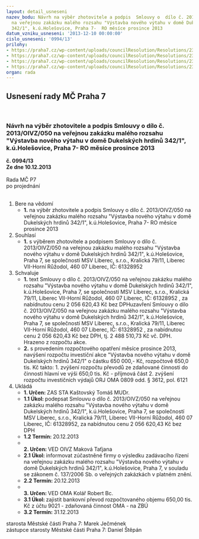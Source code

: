 ```yaml
---
layout: detail_usneseni
nazev_bodu: Návrh na výběr zhotovitele a podpis  Smlouvy o  dílo č. 2013/OIVZ/050
  na veřejnou zakázku malého rozsahu "Výstavba nového výtahu v domě Dukelských hrdinů
  342/1", k.ú.Holešovice, Praha 7-  RO měsíce prosince 2013
datum_vzniku_usneseni: '2013-12-10 00:00:00'
cislo_usneseni: '0994/13'
prilohy:
- https://praha7.cz/wp-content/uploads/councilResolution/Resolutions/23387/65-13-2._sod_-_op.doc
- https://praha7.cz/wp-content/uploads/councilResolution/Resolutions/23387/65-13-5.harmonogram_-_v%c3%bdtah_dukelsk%c3%bdch_hrdin%c5%af_342-1.pdf
- https://praha7.cz/wp-content/uploads/councilResolution/Resolutions/23387/65-13-7._v%c3%bdzva.doc
- https://praha7.cz/wp-content/uploads/councilResolution/Resolutions/23387/65-13-9._v%c3%bdpis_z_obchodn%c3%adho_rejst%c5%99%c3%adku_ze_dne_6.12.2013.pdf
organ: rada
---
```

<div id="ucUsn_pList" class="usn">
	<span><h2>Usnesení rady MČ Praha 7 </h2>
<br></span><div class="standBody">
<span><h3>Návrh na výběr zhotovitele a podpis  Smlouvy o  dílo č. 2013/OIVZ/050 na veřejnou zakázku malého rozsahu "Výstavba nového výtahu v domě Dukelských hrdinů 342/1", k.ú.Holešovice, Praha 7-  RO měsíce prosince 2013</h3></span><div class="center">
		<strong>č. 0994/13</strong><br>
	</div>
<div class="center">
		<strong>Ze dne 10.12.2013</strong><br><br>
	</div>Rada MČ P7<br> po projednání<br><br><ol>
<li>Bere na vědomí<ul><li>
<strong>1.</strong> na výběr zhotovitele a podpis  Smlouvy o  dílo č. 2013/OIVZ/050 na veřejnou zakázku malého rozsahu "Výstavba nového výtahu v domě Dukelských hrdinů 342/1", k.ú.Holešovice, Praha 7-  RO měsíce prosince 2013</li></ul>
</li>
<li>Souhlasí<ul><li>
<strong>1.</strong> s výběrem zhotovitele a podpisem Smlouvy o  dílo č. 2013/OIVZ/050 na veřejnou zakázku malého rozsahu "Výstavba nového výtahu v domě Dukelských hrdinů 342/1", k.ú.Holešovice, Praha 7, se společností  MSV Liberec, s.r.o., Kralická 79/11, Liberec VII-Horní Růžodol, 460 07 Liberec, IČ: 61328952 </li></ul>
</li>
<li>Schvaluje<ul>
<li>
<strong>1.</strong> text  Smlouvy o  dílo č. 2013/OIVZ/050 na veřejnou zakázku malého rozsahu "Výstavba nového výtahu v domě Dukelských hrdinů 342/1", k.ú.Holešovice, Praha 7, se společností  MSV Liberec, s.r.o., Kralická 79/11, Liberec VII-Horní Růžodol, 460 07 Liberec, IČ: 61328952 , za nabídnutou cenu  2 056 620,43  Kč bez DPHuzavření Smlouvy o  dílo č. 2013/OIVZ/050 na veřejnou zakázku malého rozsahu "Výstavba nového výtahu v domě Dukelských hrdinů 342/1", k.ú.Holešovice, Praha 7, se společností MSV Liberec, s.r.o., Kralická 79/11, Liberec VII-Horní Růžodol, 460 07 Liberec, IČ: 61328952  , za nabídnutou cenu  2 056 620,43  Kč bez DPH, tj. 2 488 510,73 Kč vč. DPH. Hrazeno z rozpočtu akce.</li>
<li>
<strong>2.</strong> s provedením rozpočtového opatření měsíce prosince 2013, navýšení rozpočtu investiční akce "Výstavba nového výtahu v domě Dukelských hrdinů 342/1" o částku 650 000,- Kč, rozpočtově 650,0 tis. Kč takto:                                                                 1.  zvýšení rozpočtu převodů ze zdaňované činnosti do činnosti hlavní ve výši          650,0 tis. Kč  -  příjmová část                                                                                   2.   zvýšení rozpočtu investičních výdajů ORJ OMA  0809 odd. § 3612, pol. 6121</li>
</ul>
</li>
<li>Ukládá<ul>
<li>
<strong>1. Určen: </strong>ZAS STA Kaštovský Tomáš MUDr.</li>
<li>
<strong>1.1 Úkol: </strong>podepsat Smlouvu o  dílo č. 2013/OIVZ/050 na veřejnou zakázku malého rozsahu "Výstavba nového výtahu v domě Dukelských hrdinů 342/1", k.ú.Holešovice, Praha 7, se společností  MSV Liberec, s.r.o., Kralická 79/11, Liberec VII-Horní Růžodol, 460 07 Liberec, IČ: 61328952, za nabídnutou cenu  2 056 620,43 Kč bez DPH </li>
<li>
<strong>1.2 Termín: </strong>20.12.2013</li>
<li>
<strong><br>2. Určen: </strong>VED OIVZ Maková Taťjana</li>
<li>
<strong>2.1 Úkol: </strong>informovat zúčastněné firmy o výsledku zadávacího řízení na veřejnou zakázku  malého rozsahu "Výstavba nového výtahu v domě Dukelských hrdinů 342/1", k.ú.Holešovice, Praha 7, v souladu se zákonem č. 137/2006 Sb. o veřejných zakázkách v platném znění.</li>
<li>
<strong>2.2 Termín: </strong>20.12.2013</li>
<li>
<strong><br>3. Určen: </strong>VED OMA Kolář Robert Bc.</li>
<li>
<strong>3.1 Úkol: </strong>zajistit bankovní převod rozpočtovaného objemu 650,00 tis. Kč z účtu 9021 - zdaňovaná činnost OMA - na ZBÚ</li>
<li>
<strong>3.2 Termín: </strong>31.12.2013</li>
</ul>
</li>
</ol>starosta Městské části Praha 7: Marek Ječmének<br>zástupce starosty Městské části Praha 7: Daniel Štěpán 
</div>
</div>